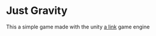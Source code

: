 # Just Gravity
This a simple game made with the unity [a link](https://github.com/user/repo/blob/branch/other_file.md) game engine 
